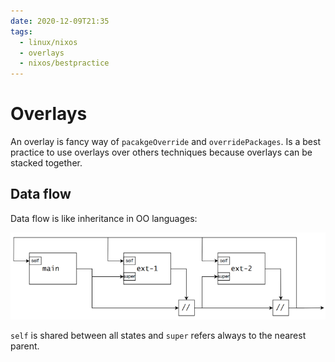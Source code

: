 ```yaml
---
date: 2020-12-09T21:35
tags:
  - linux/nixos
  - overlays
  - nixos/bestpractice
---
```


# Overlays
An overlay is fancy way of `pacakgeOverride` and `overridePackages`. Is a best practice to use overlays over others techniques because overlays can be stacked together.

## Data flow
Data flow is like inheritance in OO languages:

![](./static/overlaysDataFlow.png)

`self` is shared between all states and `super` refers always to the nearest parent. 
